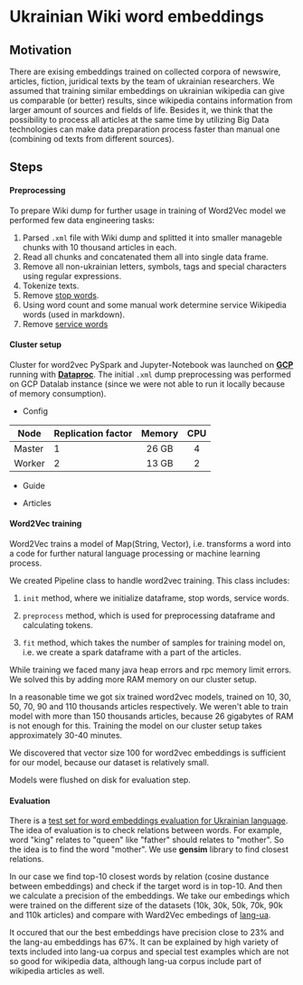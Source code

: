 # Ukrainian Wiki word embeddings

## Motivation

There are exising embeddings trained on collected corpora of newswire, articles, fiction, juridical texts by the team of ukrainian researchers. We assumed that training similar embeddings on ukrainian wikipedia can give us comparable (or better) results, since wikipedia contains information from  larger amount of sources and fields of life. Besides it, we think that the possibility to process all articles at the same time by utilizing Big Data technologies can make data preparation process faster than manual one (combining od texts from different sources).

## Steps

#### Preprocessing

To prepare Wiki dump for further usage in training of Word2Vec model we performed few data engineering tasks:

1) Parsed `.xml` file with Wiki dump and splitted it into smaller manageble chunks with 10 thousand articles in each.
2) Read all chunks and concatenated them all into single data frame.
3) Remove all non-ukrainian letters, symbols, tags and special characters using regular expressions.
4) Tokenize texts.
5) Remove [stop words](https://github.com/andreyurkiv/mmds-word-embeddings/blob/master/data/stop_words).
6) Using word count and some manual work determine service Wikipedia words (used in markdown).
7) Remove [service words](https://github.com/andreyurkiv/mmds-word-embeddings/blob/master/data/service_words)

#### Cluster setup

Cluster for word2vec PySpark and Jupyter-Notebook was launched on [**GCP**]() running with [**Dataproc**](). The initial `.xml` dump preprocessing was performed on GCP Datalab instance (since we were not able to run it locally because of memory consumption).

- Config

| Node   | Replication factor | Memory | CPU |
| ------ | ------------------ |:------:|:---:|
| Master | 1                  | 26 GB  | 4   |
| Worker | 2                  | 13 GB  | 2   |

- Guide

- Articles

#### Word2Vec training

Word2Vec trains a model of Map(String, Vector), i.e. transforms a word into a code for further natural language processing or machine learning process.

We created Pipeline class to handle word2vec training.
This class includes:
1. ```init``` method, where we initialize dataframe, stop words, service words.

2.  ```preprocess``` method, which is used for preprocessing dataframe and calculating tokens. 

3.   ```fit``` method, which takes the number of samples for training model on, i.e. we create a spark dataframe with a part of the articles. 

While training we faced many java heap errors and rpc memory limit errors. We solved this by adding more RAM memory on our cluster setup.

In a reasonable time we got six trained word2vec models, trained on 10, 30, 50, 70, 90 and 110 thousands articles respectively. 
We weren't able to train model with more than 150 thousands articles, because 26 gigabytes of RAM is not enough for this. Training the model on our cluster setup takes  approximately 30-40 minutes. 

We discovered that vector size 100 for word2vec embeddings is sufficient for our model, because our dataset is relatively small.

Models were flushed on disk for evaluation step.



#### Evaluation

There is a [test set for word embeddings evaluation for Ukrainian language](https://raw.githubusercontent.com/lang-uk/vecs/master/test/test_vocabulary.txt).
The idea of evaluation is to check relations between words. For example, word "king" relates to "queen" like "father" should relates to "mother".
So the idea is to find the word "mother". We use **gensim** library to find closest relations.

In our case we find top-10 closest words by relation (cosine dustance between embeddings) and check if the target word is in top-10. And then we calculate a precision of the embeddings.
We take our embedings which were trained on the different size of the datasets (10k, 30k, 50k, 70k, 90k and 110k articles) and compare with Ward2Vec embedings of [lang-ua](http://lang.org.ua/en/models/).

It occured that our the best embeddings have precision close to 23% and the lang-au embeddings has 67%. It can be explained by high variety of texts included into lang-ua corpus and special test examples which are not so good for wikipedia data, although lang-ua corpus include part of wikipedia articles as well. 
